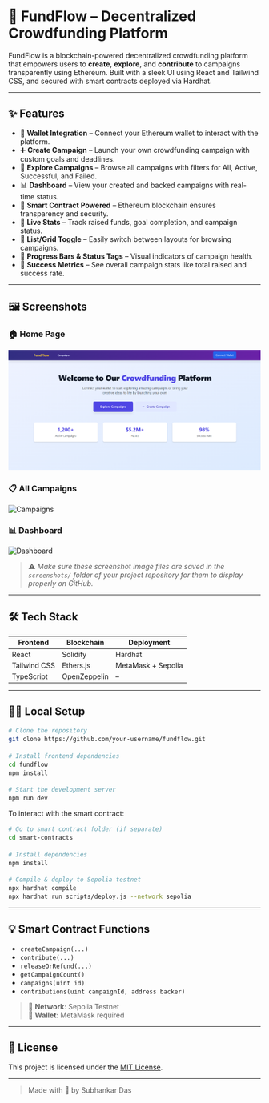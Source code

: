 # 🚀 FundFlow – Decentralized Crowdfunding Platform

FundFlow is a blockchain-powered decentralized crowdfunding platform that empowers users to **create**, **explore**, and **contribute** to campaigns transparently using Ethereum. Built with a sleek UI using React and Tailwind CSS, and secured with smart contracts deployed via Hardhat.

---

## ✨ Features

- 🔐 **Wallet Integration** – Connect your Ethereum wallet to interact with the platform.
- ➕ **Create Campaign** – Launch your own crowdfunding campaign with custom goals and deadlines.
- 📂 **Explore Campaigns** – Browse all campaigns with filters for All, Active, Successful, and Failed.
- 📊 **Dashboard** – View your created and backed campaigns with real-time status.
- 🧠 **Smart Contract Powered** – Ethereum blockchain ensures transparency and security.
- 🧮 **Live Stats** – Track raised funds, goal completion, and campaign status.
- 📁 **List/Grid Toggle** – Easily switch between layouts for browsing campaigns.
- 🎯 **Progress Bars & Status Tags** – Visual indicators of campaign health.
- 🧾 **Success Metrics** – See overall campaign stats like total raised and success rate.

---

## 🖼️ Screenshots

### 🏠 Home Page
![Home](./crowdfunding-dapp/screenshots/Screenshot_1.png)

### 📋 All Campaigns
![Campaigns](./screenshots/Screenshot_2.png)

### 📊 Dashboard
![Dashboard](./screenshots/Screenshot_3.png)

> ⚠️ *Make sure these screenshot image files are saved in the `screenshots/` folder of your project repository for them to display properly on GitHub.*

---

## 🛠 Tech Stack

| Frontend     | Blockchain    | Deployment         |
|--------------|---------------|--------------------|
| React        | Solidity       | Hardhat            |
| Tailwind CSS | Ethers.js      | MetaMask + Sepolia |
| TypeScript   | OpenZeppelin   | –                  |

---

## 🧑‍💻 Local Setup

```bash
# Clone the repository
git clone https://github.com/your-username/fundflow.git

# Install frontend dependencies
cd fundflow
npm install

# Start the development server
npm run dev
```

To interact with the smart contract:

```bash
# Go to smart contract folder (if separate)
cd smart-contracts

# Install dependencies
npm install

# Compile & deploy to Sepolia testnet
npx hardhat compile
npx hardhat run scripts/deploy.js --network sepolia
```

---

## 💡 Smart Contract Functions

- `createCampaign(...)`
- `contribute(...)`
- `releaseOrRefund(...)`
- `getCampaignCount()`
- `campaigns(uint id)`
- `contributions(uint campaignId, address backer)`

> 📍 **Network**: Sepolia Testnet  
> 🦊 **Wallet**: MetaMask required  

---

## 📜 License

This project is licensed under the [MIT License](LICENSE).

---

> Made with 💙 by Subhankar Das
